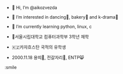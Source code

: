 
- 👋 Hi, I’m @aikozvezda
- 👀 I’m interested in dancing💃, bakery🍰 and k-drama🎥
- 🌱 I’m currently learning python, linux, c
  
- 🏫서울시립대학교 컴퓨터과학부 3학년 재학
- 🇰🇿카자흐스탄 국적의 유학생
- 2000.11.18 용띠🐉, 전갈자리🦂, ENTP😸

:smile 
